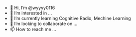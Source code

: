 - 👋 Hi, I’m @wyyyy0116
- 👀 I’m interested in ...
- 🌱 I’m currently learning Cognitive Radio, Mechine Learning
- 💞️ I’m looking to collaborate on ...
- 📫 How to reach me ...

<!---
wyyyy0116/wyyyy0116 is a ✨ special ✨ repository because its `README.md` (this file) appears on your GitHub profile.
You can click the Preview link to take a look at your changes.
--->
